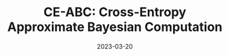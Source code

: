 ---
title: "CE-ABC: Cross-Entropy Approximate Bayesian Computation"
logo: "CE-ABC.png"
description: "A Matlab package that integrates the cross-entropy method and approximate Bayesian computation for uncertainty quantification in mechanistic epidemic models."
date: 2023-03-20
website: "https://americocunhajr.github.io/CE-ABC"
github: "https://github.com/americocunhajr/CE-ABC"
docs: 
download: "https://github.com/americocunhajr/CE-ABC/zipball/main"
layout: none
collection: software
---